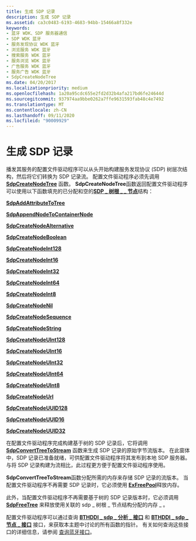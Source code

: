 ```yaml
---
title: 生成 SDP 记录
description: 生成 SDP 记录
ms.assetid: ca3c0483-6193-4683-94bb-15466a8f332e
keywords:
- 蓝牙 WDK、SDP 服务器通信
- SDP WDK 蓝牙
- 服务发现协议 WDK 蓝牙
- 浏览服务 WDK 蓝牙
- 搜索服务 WDK 蓝牙
- 服务浏览 WDK 蓝牙
- 广告服务 WDK 蓝牙
- 服务广告 WDK 蓝牙
- SdpCreateNodeTree
ms.date: 04/20/2017
ms.localizationpriority: medium
ms.openlocfilehash: 1a20a95cdc655e2fd2d32b4afa217bd6fe24644d
ms.sourcegitcommit: 937974aa9bbe0262a7ffe9631593fab48c4e7492
ms.translationtype: MT
ms.contentlocale: zh-CN
ms.lasthandoff: 09/11/2020
ms.locfileid: "90009929"
---
```

# <a name="building-sdp-records"></a>生成 SDP 记录


播发其服务的配置文件驱动程序可以从头开始构建服务发现协议 (SDP) 树层次结构，然后将它们转换为 SDP 记录流。 配置文件驱动程序必须先调用 [**SdpCreateNodeTree**](/windows-hardware/drivers/ddi/sdplib/nf-sdplib-sdpcreatenodetree) 函数。 **SdpCreateNodeTree**函数返回配置文件驱动程序可以使用以下函数填充的已分配和空的[**SDP \_ 树根 \_ \_ 节点**](/windows-hardware/drivers/ddi/sdpnode/ns-sdpnode-_sdp_tree_root_node)结构：

[**SdpAddAttributeToTree**](/windows-hardware/drivers/ddi/sdplib/nf-sdplib-sdpaddattributetotree)

[**SdpAppendNodeToContainerNode**](/windows-hardware/drivers/ddi/sdplib/nf-sdplib-sdpappendnodetocontainernode)

[**SdpCreateNodeAlternative**](/windows-hardware/drivers/ddi/sdplib/nf-sdplib-sdpcreatenodealternative)

[**SdpCreateNodeBoolean**](/windows-hardware/drivers/ddi/sdplib/nf-sdplib-sdpcreatenodeboolean)

[**SdpCreateNodeInt128**](/windows-hardware/drivers/ddi/sdplib/nf-sdplib-sdpcreatenodeint128)

[**SdpCreateNodeInt16**](/windows-hardware/drivers/ddi/sdplib/nf-sdplib-sdpcreatenodeint16)

[**SdpCreateNodeInt32**](/windows-hardware/drivers/ddi/sdplib/nf-sdplib-sdpcreatenodeint32)

[**SdpCreateNodeInt64**](/windows-hardware/drivers/ddi/sdplib/nf-sdplib-sdpcreatenodeint64)

[**SdpCreateNodeInt8**](/windows-hardware/drivers/ddi/sdplib/nf-sdplib-sdpcreatenodeint8)

[**SdpCreateNodeNil**](/windows-hardware/drivers/ddi/sdplib/nf-sdplib-sdpcreatenodenil)

[**SdpCreateNodeSequence**](/windows-hardware/drivers/ddi/sdplib/nf-sdplib-sdpcreatenodesequence)

[**SdpCreateNodeString**](/windows-hardware/drivers/ddi/sdplib/nf-sdplib-sdpcreatenodestring)

[**SdpCreateNodeUInt128**](/windows-hardware/drivers/ddi/sdplib/nf-sdplib-sdpcreatenodeuint128)

[**SdpCreateNodeUInt16**](/windows-hardware/drivers/ddi/sdplib/nf-sdplib-sdpcreatenodeuint16)

[**SdpCreateNodeUInt32**](/windows-hardware/drivers/ddi/sdplib/nf-sdplib-sdpcreatenodeuint32)

[**SdpCreateNodeUInt64**](/windows-hardware/drivers/ddi/sdplib/nf-sdplib-sdpcreatenodeuint64)

[**SdpCreateNodeUInt8**](/windows-hardware/drivers/ddi/sdplib/nf-sdplib-sdpcreatenodeuint8)

[**SdpCreateNodeUrl**](/windows-hardware/drivers/ddi/sdplib/nf-sdplib-sdpcreatenodeurl)

[**SdpCreateNodeUUID128**](/windows-hardware/drivers/ddi/sdplib/nf-sdplib-sdpcreatenodeuuid128)

[**SdpCreateNodeUUID16**](/windows-hardware/drivers/ddi/sdplib/nf-sdplib-sdpcreatenodeuuid16)

[**SdpCreateNodeUUID32**](/windows-hardware/drivers/ddi/sdplib/nf-sdplib-sdpcreatenodeuuid32)

在配置文件驱动程序完成构建基于树的 SDP 记录后，它将调用 [**SdpConvertTreeToStream**](/windows-hardware/drivers/ddi/bthsdpddi/nc-bthsdpddi-pconverttreetostream) 函数来生成 SDP 记录的原始字节流版本。 在此窗体中，SDP 记录已准备就绪，可供配置文件驱动程序将其发布到本地 SDP 服务器。 与将 SDP 记录构建为流相比，此过程更方便于配置文件驱动程序使用。

**SdpConvertTreeToStream**函数分配所需的内存来存储 SDP 记录的流版本。 当配置文件驱动程序不再需要 SDP 记录时，它必须使用 [**ExFreePool**](/windows-hardware/drivers/ddi/ntddk/nf-ntddk-exfreepool)释放内存。

此外，当配置文件驱动程序不再需要基于树的 SDP 记录版本时，它必须调用 [**SdpFreeTree**](/windows-hardware/drivers/ddi/sdplib/nf-sdplib-sdpfreetree) 来释放使用关联的 sdp \_ 树根 \_ 节点结构分配的内存 \_ 。

配置文件驱动程序可以通过查询 [**BTHDDI \_ sdp \_ 分析 \_ 接口**](/windows-hardware/drivers/ddi/bthsdpddi/ns-bthsdpddi-_bthddi_sdp_parse_interface) 和 [**BTHDDI \_ sdp \_ 节点 \_ 接口**](/windows-hardware/drivers/ddi/bthsdpddi/ns-bthsdpddi-_bthddi_sdp_node_interface) 接口，来获取本主题中讨论的所有函数的指针。 有关如何查询这些接口的详细信息，请参阅 [查询蓝牙接口](querying-for-bluetooth-interfaces.md)。

 

